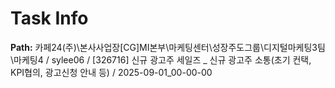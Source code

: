 # Task Info

**Path:** 카페24(주)\본사사업장\[CG]MI본부\마케팅센터\성장주도그룹\디지털마케팅3팀\마케팅4 / sylee06 / [326716] 신규 광고주 세일즈 _ 신규 광고주 소통(초기 컨택, KPI협의, 광고신청 안내 등) / 2025-09-01_00-00-00

